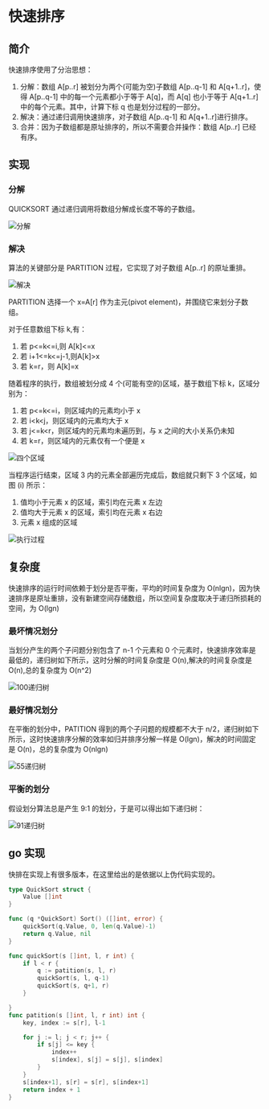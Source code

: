 # 快速排序

## 简介

快速排序使用了分治思想：

1. 分解：数组 A[p..r] 被划分为两个(可能为空)子数组 A[p..q-1] 和 A[q+1..r]，使得 A[p..q-1] 中的每一个元素都小于等于 A[q]，而 A[q] 也小于等于 A[q+1..r] 中的每个元素。其中，计算下标 q 也是划分过程的一部分。
2. 解决：通过递归调用快速排序，对子数组 A[p..q-1] 和 A[q+1..r]进行排序。
3. 合并：因为子数组都是原址排序的，所以不需要合并操作：数组 A[p..r] 已经有序。

## 实现

### 分解

QUICKSORT 通过递归调用将数组分解成长度不等的子数组。

![分解](https://gitee.com/GolangStudy_1/AliGolangStudy/raw/master/docs/img/算法-快速排序/算法-快速排序-分解伪代码.png)


### 解决

算法的关键部分是 PARTITION 过程，它实现了对子数组 A[p..r] 的原址重排。

![解决](https://gitee.com/GolangStudy_1/AliGolangStudy/raw/master/docs/img/算法-快速排序/算法-快速排序-解决伪代码.png)

PARTITION 选择一个 x=A[r] 作为主元(pivot element)，并围绕它来划分子数组。

对于任意数组下标 k,有：

1. 若 p<=k<=i,则 A[k]<=x
2. 若 i+1<=k<=j-1,则A[k]>x
3. 若 k=r，则 A[k]=x

随着程序的执行，数组被划分成 4 个(可能有空的)区域，基于数组下标 k，区域分别为：

1. 若 p<=k<=i，则区域内的元素均小于 x
2. 若 i<k<j，则区域内的元素均大于 x
3. 若 j<=k<r，则区域内的元素均未遍历到，与 x 之间的大小关系仍未知
4. 若 k=r，则区域内的元素仅有一个便是 x

![四个区域](https://gitee.com/GolangStudy_1/AliGolangStudy/raw/master/docs/img/算法-快速排序/算法-快速排序-四个区域.png)

当程序运行结束，区域 3 内的元素全部遍历完成后，数组就只剩下 3 个区域，如图 (i) 所示：

1. 值均小于元素 x 的区域，索引均在元素 x 左边
2. 值均大于元素 x 的区域，索引均在元素 x 右边
3. 元素 x 组成的区域

![执行过程](https://gitee.com/GolangStudy_1/AliGolangStudy/raw/master/docs/img/算法-快速排序/算法-快速排序-执行过程.png)

## 复杂度

快速排序的运行时间依赖于划分是否平衡，平均的时间复杂度为 O(nlgn)，因为快速排序是原址重排，没有新建空间存储数组，所以空间复杂度取决于递归所损耗的空间，为 O(lgn)

### 最坏情况划分

当划分产生的两个子问题分别包含了 n-1 个元素和 0 个元素时，快速排序效率是最低的，递归树如下所示，这时分解的时间复杂度是 O(n),解决的时间复杂度是 O(n),总的复杂度为 O(n^2)

![100递归树](https://gitee.com/GolangStudy_1/AliGolangStudy/raw/master/docs/img/算法-快速排序/算法-快速排序-100递归树.png)

### 最好情况划分

在平衡的划分中，PATITION 得到的两个子问题的规模都不大于 n/2，递归树如下所示，这时快速排序分解的效率如归并排序分解一样是 O(lgn)，解决的时间固定是 O(n)，总的复杂度为 O(nlgn)

![55递归树](https://gitee.com/GolangStudy_1/AliGolangStudy/raw/master/docs/img/算法-快速排序/算法-快速排序-55递归树.png)

### 平衡的划分

假设划分算法总是产生 9:1 的划分，于是可以得出如下递归树：

![91递归树](https://gitee.com/GolangStudy_1/AliGolangStudy/raw/master/docs/img/算法-快速排序/算法-快速排序-91递归树.png)

## go 实现

快排在实现上有很多版本，在这里给出的是依据以上伪代码实现的。

```go
type QuickSort struct {
	Value []int
}

func (q *QuickSort) Sort() ([]int, error) {
	quickSort(q.Value, 0, len(q.Value)-1)
	return q.Value, nil
}

func quickSort(s []int, l, r int) {
	if l < r {
		q := patition(s, l, r)
		quickSort(s, l, q-1)
		quickSort(s, q+1, r)
	}

}
func patition(s []int, l, r int) int {
	key, index := s[r], l-1

	for j := l; j < r; j++ {
		if s[j] <= key {
			index++
			s[index], s[j] = s[j], s[index]
		}
	}
	s[index+1], s[r] = s[r], s[index+1]
	return index + 1
}

```